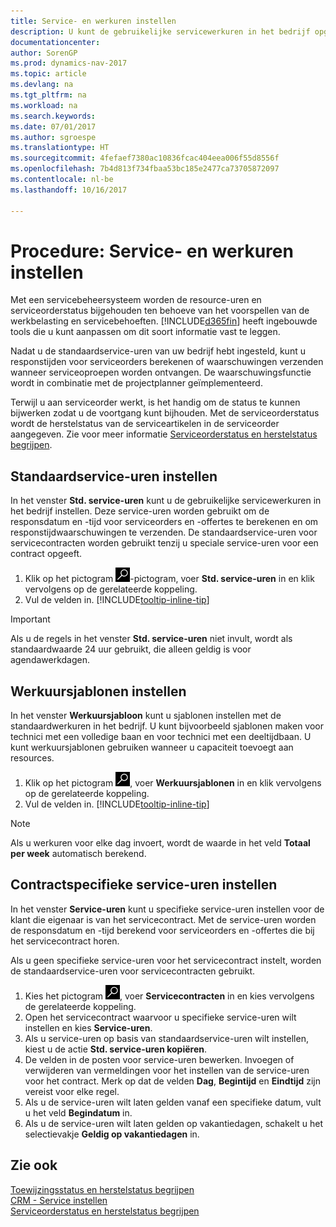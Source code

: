 ```yaml
---
title: Service- en werkuren instellen
description: U kunt de gebruikelijke servicewerkuren in het bedrijf opgeven. Deze service-uren worden gebruikt om de responsdatum en -tijd voor serviceorders en -offertes te berekenen, en om responstijdwaarschuwingen te verzenden.
documentationcenter: 
author: SorenGP
ms.prod: dynamics-nav-2017
ms.topic: article
ms.devlang: na
ms.tgt_pltfrm: na
ms.workload: na
ms.search.keywords: 
ms.date: 07/01/2017
ms.author: sgroespe
ms.translationtype: HT
ms.sourcegitcommit: 4fefaef7380ac10836fcac404eea006f55d8556f
ms.openlocfilehash: 7b4d813f734fbaa53bc185e2477ca73705872097
ms.contentlocale: nl-be
ms.lasthandoff: 10/16/2017

---
```

# <a name="how-to-set-up-work-hours-and-service-hours"></a>Procedure: Service- en werkuren instellen
Met een servicebeheersysteem worden de resource-uren en serviceorderstatus bijgehouden ten behoeve van het voorspellen van de werkbelasting en servicebehoeften. [!INCLUDE[d365fin](includes/d365fin_md.md)] heeft ingebouwde tools die u kunt aanpassen om dit soort informatie vast te leggen.  
  
Nadat u de standaardservice-uren van uw bedrijf hebt ingesteld, kunt u responstijden voor serviceorders berekenen of waarschuwingen verzenden wanneer serviceoproepen worden ontvangen. De waarschuwingsfunctie wordt in combinatie met de projectplanner geïmplementeerd.   
  
Terwijl u aan serviceorder werkt, is het handig om de status te kunnen bijwerken zodat u de voortgang kunt bijhouden. Met de serviceorderstatus wordt de herstelstatus van de serviceartikelen in de serviceorder aangegeven. Zie voor meer informatie [Serviceorderstatus en herstelstatus begrijpen](service-order-repair-status.md). 

## <a name="to-set-up-default-service-hours"></a>Standaardservice-uren instellen  
In het venster **Std. service-uren** kunt u de gebruikelijke servicewerkuren in het bedrijf instellen. Deze service-uren worden gebruikt om de responsdatum en -tijd voor serviceorders en -offertes te berekenen en om responstijdwaarschuwingen te verzenden. De standaardservice-uren voor servicecontracten worden gebruikt tenzij u speciale service-uren voor een contract opgeeft.  
  
1. Klik op het pictogram ![Zoeken naar pagina of rapport](media/ui-search/search_small.png "Zoeken naar pagina of rapport")-pictogram, voer **Std. service-uren** in en klik vervolgens op de gerelateerde koppeling.  
2. Vul de velden in. [!INCLUDE[tooltip-inline-tip](includes/tooltip-inline-tip_md.md)]  
  
> [!IMPORTANT]  
>  Als u de regels in het venster **Std. service-uren** niet invult, wordt als standaardwaarde 24 uur gebruikt, die alleen geldig is voor agendawerkdagen.  
  
## <a name="to-set-up-work-hour-templates"></a>Werkuursjablonen instellen
In het venster **Werkuursjabloon** kunt u sjablonen instellen met de standaardwerkuren in het bedrijf. U kunt bijvoorbeeld sjablonen maken voor technici met een volledige baan en voor technici met een deeltijdbaan. U kunt werkuursjablonen gebruiken wanneer u capaciteit toevoegt aan resources.  
  
1. Klik op het pictogram ![Zoeken naar pagina of rapport](media/ui-search/search_small.png "pictogram Zoeken naar pagina of rapport"), voer **Werkuursjablonen** in en klik vervolgens op de gerelateerde koppeling.  
2. Vul de velden in. [!INCLUDE[tooltip-inline-tip](includes/tooltip-inline-tip_md.md)]  
  
> [!Note]
> Als u werkuren voor elke dag invoert, wordt de waarde in het veld **Totaal per week** automatisch berekend.  

## <a name="to-set-up-contract-specific-service-hours"></a>Contractspecifieke service-uren instellen  
In het venster **Service-uren** kunt u specifieke service-uren instellen voor de klant die eigenaar is van het servicecontract. Met de service-uren worden de responsdatum en -tijd berekend voor serviceorders en -offertes die bij het servicecontract horen.  
  
Als u geen specifieke service-uren voor het servicecontract instelt, worden de standaardservice-uren voor servicecontracten gebruikt.  
  
1. Kies het pictogram ![Zoeken naar pagina of rapport](media/ui-search/search_small.png "pictogram Zoeken naar pagina of rapport"), voer **Servicecontracten** in en kies vervolgens de gerelateerde koppeling.  
2. Open het servicecontract waarvoor u specifieke service-uren wilt instellen en kies **Service-uren**.  
4. Als u service-uren op basis van standaardservice-uren wilt instellen, kiest u de actie **Std. service-uren kopiëren**.  
5. De velden in de posten voor service-uren bewerken. Invoegen of verwijderen van vermeldingen voor het instellen van de service-uren voor het contract. Merk op dat de velden **Dag**, **Begintijd** en **Eindtijd** zijn vereist voor elke regel.  
6. Als u de service-uren wilt laten gelden vanaf een specifieke datum, vult u het veld **Begindatum** in.  
7. Als u de service-uren wilt laten gelden op vakantiedagen, schakelt u het selectievakje **Geldig op vakantiedagen** in.  

## <a name="see-also"></a>Zie ook  
[Toewijzingsstatus en herstelstatus begrijpen](service-allocation-status-and-repair-status.md)  
[CRM - Service instellen](service-setup-service.md)  
[Serviceorderstatus en herstelstatus begrijpen](service-order-repair-status.md)  

